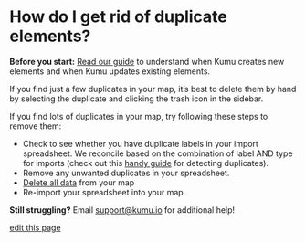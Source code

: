 # How do I get rid of duplicate elements?

<p class="alert alert-info">
<b>Before you start:</b> <a href="/faq/how-do-I-avoid-duplicating-data.md">Read our guide</a> to understand when Kumu creates new elements and when Kumu updates existing elements.
</p>

If you find just a few duplicates in your map, it’s best to delete them by hand by selecting the duplicate and clicking the trash icon in the sidebar.

If you find lots of duplicates in your map, try following these steps to remove them:

- Check to see whether you have duplicate labels in your import spreadsheet. We reconcile based on the combination of label AND type for imports (check out this [handy guide](http://blog.kumu.io/5-tips-for-becoming-a-spreadsheet-master/) for detecting duplicates).
- Remove any unwanted duplicates in your spreadsheet.
- [Delete all data](/faq/how-do-i-delete-data-from-my-project.md) from your map
- Re-import your spreadsheet into your map.

**Still struggling?** Email [support@kumu.io](mailto:support@kumu.io) for additional help!

<span class="edit-link"><a href="https://github.com/kumu/docs/blob/master/faq/how-to-get-rid-of-duplicates.md" target="_blank"><i class="fa fa-github"></i> edit this page</a></span>
